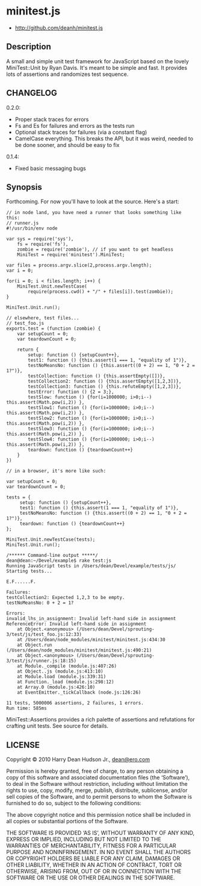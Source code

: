 # minitest.js #

* http://github.com/deanh/minitest.js

## Description ##

A small and simple unit test framework for JavaScript based on the lovely
MiniTest::Unit by Ryan Davis. It's meant to be simple and fast. It provides
lots of assertions and randomizes test sequence.

## CHANGELOG ##

0.2.0:
* Proper stack traces for errors
* Fs and Es for failures and errors as the tests run
* Optional stack traces for failures (via a constant flag)
* CamelCase everything. This breaks the API, but it was weird, needed to be done sooner,
  and should be easy to fix

0.1.4:
* Fixed basic messaging bugs

## Synopsis ##

Forthcoming. For now you'll have to look at the source. Here's a start:

    // in node land, you have need a runner that looks something like this:
    // runner.js
    #!/usr/bin/env node

    var sys = require('sys'),
        fs = require('fs'),
        zombie = require('zombie'), // if you want to get headless
        MiniTest = require('minitest').MiniTest;

    var files = process.argv.slice(2,process.argv.length);
    var i = 0;

    for(i = 0; i < files.length; i++) {
        MiniTest.Unit.newTestCase(
            require(process.cwd() + "/" + files[i]).test(zombie));
    }

    MiniTest.Unit.run();

    // elsewhere, test files...
    // test_foo.js
    exports.test = (function (zombie) {
        var setupCount = 0;
        var teardownCount = 0;

        return {
            setup: function () {setupCount++},
            test1: function () {this.assert(1 === 1, "equality of 1")},
            testNoMeansNo: function () {this.assert((0 + 2) == 1, "0 + 2 = 1?")},
            testCollection: function () {this.assertEmpty([])},
            testCollection2: function () {this.assertEmpty([1,2,3])},
            testCollection3: function () {this.refuteEmpty([1,2,3])},
            testError: function () {2 = 3;},
            testSlow: function () {for(i=1000000; i>0;i--) this.assert(Math.pow(i,2)) },
            testSlow1: function () {for(i=1000000; i>0;i--) this.assert(Math.pow(i,2)) },
            testSlow2: function () {for(i=1000000; i>0;i--) this.assert(Math.pow(i,2)) },
            testSlow3: function () {for(i=1000000; i>0;i--) this.assert(Math.pow(i,2)) },
            testSlow4: function () {for(i=1000000; i>0;i--) this.assert(Math.pow(i,2)) },
            teardown: function () {teardownCount++}
        }
    })

    // in a browser, it's more like such:

    var setupCount = 0;
    var teardownCount = 0;

    tests = {
         setup: function () {setupCount++},
         test1: function () {this.assert(1 === 1, "equality of 1")},
         testNoMeansNo: function () {this.assert((0 + 2) == 1, "0 + 2 = 1?")},
         teardown: function () {teardownCount++}
    };

    MiniTest.Unit.newTestCase(tests);
    MiniTest.Unit.run();

    /****** Command-line output *****/
    dean@dean:~/Devel/example$ rake test:js
    Running JavaScript tests in /Users/dean/Devel/example/tests/js/
    Starting tests...

    E.F......F.

    Failures:
    testCollection2: Expected 1,2,3 to be empty.
    testNoMeansNo: 0 + 2 = 1?

    Errors:
    invalid_lhs_in_assignment: Invalid left-hand side in assignment
    ReferenceError: Invalid left-hand side in assignment
        at Object.<anonymous> (/Users/dean/Devel/sprouting-3/test/js/test_foo.js:12:33)
        at /Users/dean/node_modules/minitest/minitest.js:434:30
        at Object.run (/Users/dean/node_modules/minitest/minitest.js:490:21)
        at Object.<anonymous> (/Users/dean/Devel/sprouting-3/test/js/runner.js:18:15)
        at Module._compile (module.js:407:26)
        at Object..js (module.js:413:10)
        at Module.load (module.js:339:31)
        at Function._load (module.js:298:12)
        at Array.0 (module.js:426:10)
        at EventEmitter._tickCallback (node.js:126:26)

    11 tests, 5000006 assertions, 2 failures, 1 errors.
    Run time: 585ms

MiniTest::Assertions provides a rich palette of assertions and refutations for crafting unit
tests. See source for details.

## LICENSE ##

Copyright © 2010 Harry Dean Hudson Jr., <dean@ero.com>

Permission is hereby granted, free of charge, to any person obtaining a copy of this software and associated documentation files (the ‘Software’), to deal in the Software without restriction, including without limitation the rights to use, copy, modify, merge, publish, distribute, sublicense, and/or sell copies of the Software, and to permit persons to whom the Software is furnished to do so, subject to the following conditions:

The above copyright notice and this permission notice shall be included in all copies or substantial portions of the Software.

THE SOFTWARE IS PROVIDED ‘AS IS’, WITHOUT WARRANTY OF ANY KIND, EXPRESS OR IMPLIED, INCLUDING BUT NOT LIMITED TO THE WARRANTIES OF MERCHANTABILITY, FITNESS FOR A PARTICULAR PURPOSE AND NONINFRINGEMENT. IN NO EVENT SHALL THE AUTHORS OR COPYRIGHT HOLDERS BE LIABLE FOR ANY CLAIM, DAMAGES OR OTHER LIABILITY, WHETHER IN AN ACTION OF CONTRACT, TORT OR OTHERWISE, ARISING FROM, OUT OF OR IN CONNECTION WITH THE SOFTWARE OR THE USE OR OTHER DEALINGS IN THE SOFTWARE.